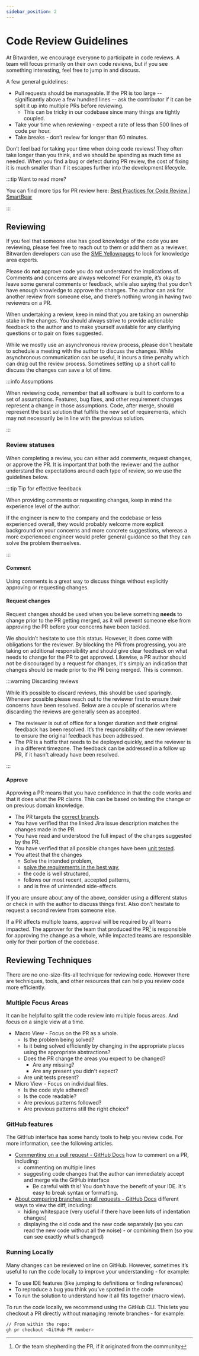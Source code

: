 ```yaml
---
sidebar_position: 2
---
```


# Code Review Guidelines

At Bitwarden, we encourage everyone to participate in code reviews. A team will focus primarily on
their own code reviews, but if you see something interesting, feel free to jump in and discuss.

A few general guidelines:

- Pull requests should be manageable. If the PR is too large -- significantly above a few hundred
  lines -- ask the contributor if it can be split it up into multiple PRs before reviewing.
  - This can be tricky in our codebase since many things are tightly coupled.
- Take your time when reviewing - expect a rate of less than 500 lines of code per hour.
- Take breaks - don’t review for longer than 60 minutes.

Don’t feel bad for taking your time when doing code reviews! They often take longer than you think,
and we should be spending as much time as needed. When you find a bug or defect during PR review,
the cost of fixing it is much smaller than if it escapes further into the development lifecycle.

:::tip Want to read more?

You can find more tips for PR review here:
[Best Practices for Code Review | SmartBear](https://smartbear.com/learn/code-review/best-practices-for-peer-code-review/)

:::

## Reviewing

If you feel that someone else has good knowledge of the code you are reviewing, please feel free to
reach out to them or add them as a reviewer. <Bitwarden>Bitwarden developers can use the [SME
Yellowpages][sme-yellowpages] to look for knowledge area experts.</Bitwarden>

Please do **not** approve code you do not understand the implications of. Comments and concerns are
always welcome! For example, it’s okay to leave some general comments or feedback, while also saying
that you don’t have enough knowledge to approve the changes. The author can ask for another review
from someone else, and there’s nothing wrong in having two reviewers on a PR.

When undertaking a review, keep in mind that you are taking an ownership stake in the changes. You
should always strive to provide actionable feedback to the author and to make yourself available for
any clarifying questions or to pair on fixes suggested.

While we mostly use an asynchronous review process, please don't hesitate to schedule a meeting with
the author to discuss the changes. While asynchronous communication can be useful, it incurs a time
penalty which can drag out the review process. Sometimes setting up a short call to discuss the
changes can save a lot of time.

:::info Assumptions

<a id="assumptions-note"></a> When reviewing code, remember that all software is built to conform to
a set of assumptions. Features, bug fixes, and other requirement changes represent a change in those
assumptions. Code, after merge, should represent the best solution that fulfills the new set of
requirements, which may not necessarily be in line with the previous solution.

:::

### Review statuses

When completing a review, you can either add comments, request changes, or approve the PR. It is
important that both the reviewer and the author understand the expectations around each type of
review, so we use the guidelines below.

:::tip Tip for effective feedback

When providing comments or requesting changes, keep in mind the experience level of the author.

If the engineer is new to the company and the codebase or less experienced overall, they would
probably welcome more explicit background on your concerns and more concrete suggestions, whereas a
more experienced engineer would prefer general guidance so that they can solve the problem
themselves.

:::

#### Comment

Using comments is a great way to discuss things without explicitly approving or requesting changes.

#### Request changes

Request changes should be used when you believe something **needs** to change prior to the PR
getting merged, as it will prevent someone else from approving the PR before your concerns have been
tackled.

We shouldn’t hesitate to use this status. However, it does come with obligations for the reviewer.
By blocking the PR from progressing, you are taking on additional responsibility and should give
clear feedback on what needs to change for the PR to get approved. Likewise, a PR author should not
be discouraged by a request for changes, it's simply an indication that changes should be made prior
to the PR being merged. This is common.

:::warning Discarding reviews

While it’s possible to discard reviews, this should be used sparingly. Whenever possible please
reach out to the reviewer first to ensure their concerns have been resolved. Below are a couple of
scenarios where discarding the reviews are generally seen as accepted.

- The reviewer is out of office for a longer duration and their original feedback has been resolved.
  It’s the responsibility of the new reviewer to ensure the original feedback has been addressed.
- The PR is a hotfix that needs to be deployed quickly, and the reviewer is in a different timezone.
  The feedback can be addressed in a follow up PR, if it hasn't already have been resolved.

:::

#### Approve

Approving a PR means that you have confidence in that the code works and that it does what the PR
claims. This can be based on testing the change or on previous domain knowledge.

- The PR targets the [correct branch](branching#which-branching-model-to-choose).
- You have verified that the linked Jira issue description matches the changes made in the PR.
- You have read and understood the full impact of the changes suggested by the PR.
- You have verified that all possible changes have been
  [unit tested](./../testing/unit/naming-conventions.mdx).
- You attest that the changes
  - Solve the intended problem,
  - [solve the requirements in the best way](#assumptions-note),
  - the code is well structured,
  - follows our most recent, accepted patterns,
  - and is free of unintended side-effects.

If you are unsure about any of the above, consider using a different status or check in with the
author to discuss things first. Also don’t hesitate to request a second review from someone else.

If a PR affects multiple teams, approval will be required by all teams impacted. The approver for
the team that produced the PR[^1] is responsible for approving the change as a whole, while impacted
teams are responsible only for their portion of the codebase.

## Reviewing Techniques

There are no one-size-fits-all technique for reviewing code. However there are techniques, tools,
and other resources that can help you review code more efficiently.

### Multiple Focus Areas

It can be helpful to split the code review into multiple focus areas. And focus on a single view at
a time.

- Macro View - Focus on the PR as a whole.
  - Is the problem being solved?
  - Is it being solved efficiently by changing in the appropriate places using the appropriate
    abstractions?
  - Does the PR change the areas you expect to be changed?
    - Are any missing?
    - Are any present you didn't expect?
  - Are unit tests present?
- Micro View - Focus on individual files.
  - Is the code style adhered?
  - Is the code readable?
  - Are previous patterns followed?
  - Are previous patterns still the right choice?

### GitHub features

The GitHub interface has some handy tools to help you review code. For more information, see the
following articles.

- [Commenting on a pull request - GitHub Docs][gh-commenting] how to comment on a PR, including:
  - commenting on multiple lines
  - suggesting code changes that the author can immediately accept and merge via the GitHub
    interface
    - Be careful with this! You don't have the benefit of your IDE. It's easy to break syntax or
      formatting.
- [About comparing branches in pull requests - GitHub Docs][gh-branches] different ways to view the
  diff, including:
  - hiding whitespace (very useful if there have been lots of indentation changes)
  - displaying the old code and the new code separately (so you can read the new code without all
    the noise) - or combining them (so you can see exactly what’s changed)

### Running Locally

Many changes can be reviewed online on GitHub. However, sometimes it’s useful to run the code
locally to improve your understanding - for example:

- To use IDE features (like jumping to definitions or finding references)
- To reproduce a bug you think you’ve spotted in the code
- To run the solution to understand how it all fits together (macro view).

To run the code locally, we recommend using the GitHub CLI. This lets you checkout a PR directly
without managing remote branches - for example:

```bash
// From within the repo:
gh pr checkout <GitHub PR number>
```

[sme-yellowpages]: https://bitwarden.atlassian.net/wiki/spaces/DEV/pages/195919928
[gh-commenting]:
  https://docs.github.com/en/pull-requests/collaborating-with-pull-requests/reviewing-changes-in-pull-requests/commenting-on-a-pull-request
[gh-branches]:
  https://docs.github.com/en/pull-requests/collaborating-with-pull-requests/proposing-changes-to-your-work-with-pull-requests/about-comparing-branches-in-pull-requests

[^1]: Or the team shepherding the PR, if it originated from the community
